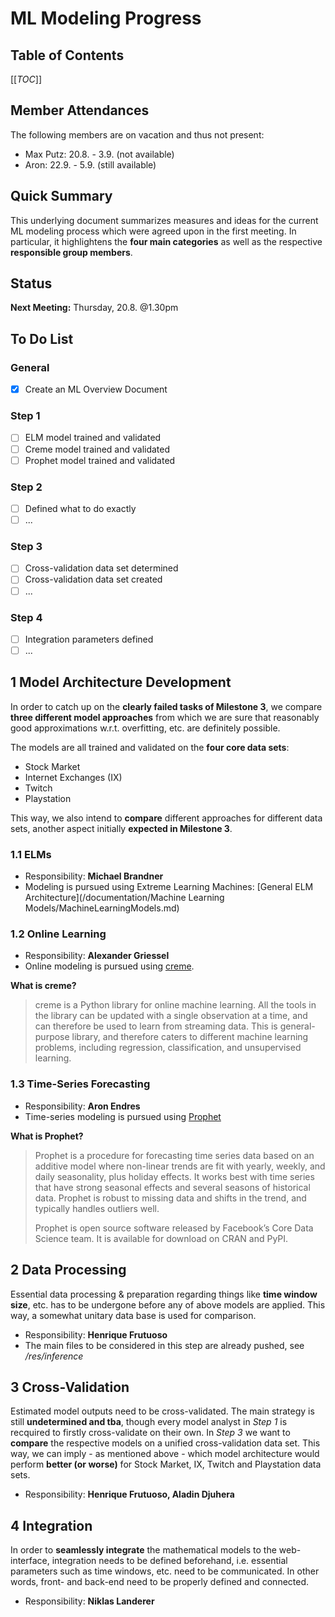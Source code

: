 # ML Modeling Progress

## Table of Contents
[[_TOC_]]

## Member Attendances
The following members are on vacation and thus not present:

* Max Putz: 20.8. - 3.9. (not available)
* Aron: 22.9. - 5.9. (still available)

## Quick Summary
This underlying document summarizes measures and ideas for the current ML modeling process which were agreed upon in the first meeting. In particular, it highlightens the **four main categories** as well as the respective **responsible group members**.

## Status
**Next Meeting:** Thursday, 20.8. @1.30pm

## To Do List

### General
- [x] Create an ML Overview Document

### Step 1
- [ ] ELM model trained and validated
- [ ] Creme model trained and validated
- [ ] Prophet model trained and validated

### Step 2
- [ ] Defined what to do exactly
- [ ] ...

### Step 3
- [ ] Cross-validation data set determined
- [ ] Cross-validation data set created
- [ ] ...

### Step 4
- [ ] Integration parameters defined
- [ ] ...

## 1 Model Architecture Development
In order to catch up on the **clearly failed tasks of Milestone 3**, we compare **three different model approaches** from which we are sure that reasonably good approximations w.r.t. overfitting, etc. are definitely possible.  

The models are all trained and validated on the **four core data sets**:
* Stock Market 
* Internet Exchanges (IX)
* Twitch
* Playstation

This way, we also intend to **compare** different approaches for different data sets, another aspect initially **expected in Milestone 3**.

### 1.1 ELMs
* Responsibility: **Michael Brandner**
* Modeling is pursued using Extreme Learning Machines: [General ELM Architecture](/documentation/Machine Learning Models/MachineLearningModels.md) 

### 1.2 Online Learning 
* Responsibility: **Alexander Griessel**
* Online modeling is pursued using [creme](https://creme-ml.github.io/).

**What is creme?**
>creme is a Python library for online machine learning. All the tools in the library can be updated with a single observation at a time, and can therefore be used to learn from streaming data. This is general-purpose library, and therefore caters to different machine learning problems, including regression, classification, and unsupervised learning.

### 1.3 Time-Series Forecasting 
* Responsibility: **Aron Endres**
* Time-series modeling is pursued using [Prophet](https://facebook.github.io/prophet/)

**What is Prophet?**
>Prophet is a procedure for forecasting time series data based on an additive model where non-linear trends are fit with yearly, weekly, and daily seasonality, plus holiday effects. It works best with time series that have strong seasonal effects and several seasons of historical data. Prophet is robust to missing data and shifts in the trend, and typically handles outliers well.
>
>Prophet is open source software released by Facebook’s Core Data Science team. It is available for download on CRAN and PyPI.

## 2 Data Processing
Essential data processing & preparation regarding things like **time window size**, etc. has to be undergone before any of above models are applied. This way, a somewhat unitary data base is used for comparison. 

* Responsibility: **Henrique Frutuoso**
* The main files to be considered in this step are already pushed, see */res/inference*

## 3 Cross-Validation
Estimated model outputs need to be cross-validated. The main strategy is still **undetermined and tba**, though every model analyst in *Step 1* is recquired to firstly cross-validate on their own. In *Step 3* we want to **compare** the respective models on a unified cross-validation data set. This way, we can imply - as mentioned above - which model architecture would perform **better (or worse)** for Stock Market, IX, Twitch and Playstation data sets. 

* Responsibility: **Henrique Frutuoso, Aladin Djuhera**

## 4 Integration
In order to **seamlessly integrate** the mathematical models to the web-interface, integration needs to be defined beforehand, i.e. essential parameters such as time windows, etc. need to be communicated. In other words, front- and back-end need to be properly defined and connected. 

* Responsibility: **Niklas Landerer**

